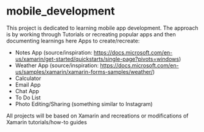 # mobile_development
This project is dedicated to learning mobile app development. The approach is by working through Tutorials or recreating popular apps and then documenting learnings here
Apps to create/recreate:
   - Notes App (source/inspiration: https://docs.microsoft.com/en-us/xamarin/get-started/quickstarts/single-page?pivots=windows)
   - Weather App (source/inspiration: https://docs.microsoft.com/en-us/samples/xamarin/xamarin-forms-samples/weather/)
   - Calculator
   - Email App
   - Chat App
   - To Do List
   - Photo Editing/Sharing (something similar to Instagram)

All projects will be based on Xamarin and recreations or modifications of Xamarin tutorials/how-to guides
